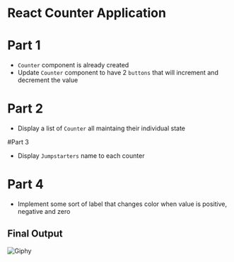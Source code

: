 # React Counter Application

# Part 1
* `Counter` component is already created
* Update `Counter` component to have 2 `buttons` that will increment and decrement the value

# Part 2
* Display a list of `Counter` all maintaing their individual state

#Part 3
* Display `Jumpstarters` name to each counter

# Part 4
* Implement some sort of label that changes color when value is positive, negative and zero


## Final Output
![Giphy](https://media.giphy.com/media/3iBbZAQ5BgYTI3cAk9/giphy.gif)